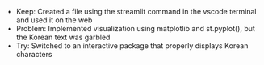 - Keep: Created a file using the streamlit command in the vscode terminal and used it on the web
- Problem: Implemented visualization using matplotlib and st.pyplot(), but the Korean text was garbled
- Try: Switched to an interactive package that properly displays Korean characters

